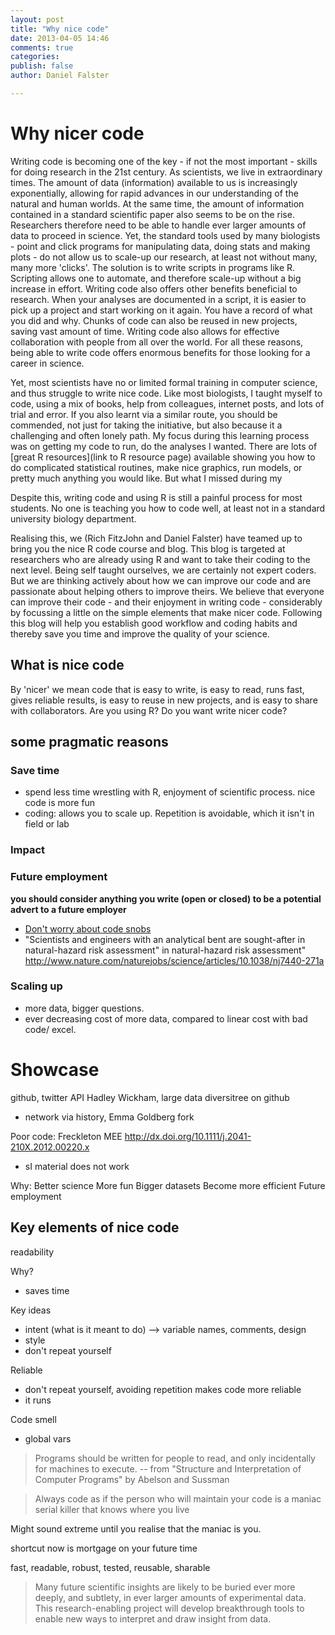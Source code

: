```yaml
---
layout: post
title: "Why nice code"
date: 2013-04-05 14:46
comments: true
categories: 
publish: false
author: Daniel Falster

---
```


<!-- 
Why are students here
Goals: performance, learning, affective, social
Value: attainment, intrinsic, instrumental 

Instrumental - allows you to accomplish other important goals (extrinsic rewards), i.e. learn about world, write papers, impress others
Intrinsic - value nice code for itself (craftsmanship)
Attainment -  satisfaction in getting something to work
-->

# Why nicer code

Writing code is becoming one of the key - if not the most important - skills for doing research in the 21st century. As scientists, we live in extraordinary times. The 
amount of data (information) available to us is increasingly exponentially, allowing for rapid advances in our understanding of the natural and human worlds. At the same time, the amount of information contained in a standard scientific paper also seems to be on the rise. Researchers therefore need to be able to handle ever larger amounts of data to proceed in science. Yet, the standard tools used by many biologists -  point and click programs for manipulating data, doing stats and making plots - do not allow us to scale-up our research, at least not without many, many more 'clicks'. The solution is to write scripts in programs like R. Scripting allows one to automate, and therefore scale-up without a big increase in effort. Writing code also offers other benefits beneficial to research. When your analyses are documented in a script, it is easier to pick up a project and start working on it again. You have a record of what you did and why. Chunks of code can also be reused in new projects, saving vast amount of time. Writing code also allows for effective collaboration with people from all over the world.  For all these reasons, being able to write code offers enormous benefits for those looking for a career in science. 

Yet, most scientists have no or limited formal training in computer science, and thus struggle to write nice code. Like most biologists, I taught myself to code, using a mix of books, help from colleagues, internet posts, and lots of trial and error. If you also learnt via a similar route, you should be commended, not just for taking the initiative, but also because it a challenging and often lonely path. My focus during this learning process was on getting my code to run, do the analyses I wanted.  There are lots of [great R resources](link to R resource page) available showing you how to do complicated statistical routines, make nice graphics, run models, or pretty much anything you would like. But what I missed during my

Despite this, writing code and using R is still a painful process for most students. No one is teaching you how to code well, at least not in a standard university biology department.

Realising this, we (Rich FitzJohn and Daniel Falster) have teamed up to bring you the nice R code course and blog. This blog is targeted at researchers who are already using R and want to take their coding to the next level. Being self taught ourselves, we are certainly not expert coders. But we are thinking actively about how we can improve our code and are passionate about helping others to improve theirs. We believe that everyone can improve their code - and their enjoyment in writing code - considerably by focussing a little on the simple elements that make nicer code. Following this blog will help you establish good workflow and coding habits and thereby save you time and improve the quality of your science.

## What is nice code

By 'nicer' we mean code that is easy to write, is easy to read, runs fast, gives reliable results, is easy to reuse in new projects, and is easy to share with collaborators.
Are you using R? Do you want write nicer code?



## some pragmatic reasons

### Save time

- spend less time wrestling with R, enjoyment of scientific process. nice code is more fun
- coding: allows you to scale up. Repetition is avoidable, which it isn't in field or lab

### Impact


### Future employment

**you should consider anything you write (open or closed) to be a potential advert to a future employer**

 - [Don't worry about code snobs](www.software.ac.uk/blog/2013-01-25-haters-gonna-hate-why-you-shouldnt-be-ashamed-releasing-your-code) 
- "Scientists and engineers with an analytical bent are sought-after in natural-hazard risk assessment" in natural-hazard risk assessment" http://www.nature.com/naturejobs/science/articles/10.1038/nj7440-271a

### Scaling up 

- more data, bigger questions. 
- ever decreasing cost of more data, compared to linear cost with bad code/ excel. 

# Showcase #

github, twitter API
Hadley Wickham, large data
diversitree on github

- network via history, Emma Goldberg fork

Poor code: Freckleton MEE http://dx.doi.org/10.1111/j.2041-210X.2012.00220.x

- sI material does not work


Why: 
Better science
More fun
Bigger datasets 
Become more efficient
Future employment


## Key elements of nice code
readability  

Why?

- saves time

Key ideas

- intent (what is it meant to do) --> variable names, comments, design
- style
- don't repeat yourself 

Reliable

- don't repeat yourself, avoiding repetition makes code more reliable
- it runs

Code smell

- global vars


> Programs should be written for people to read, and only incidentally for machines to execute.
> -- from "Structure and Interpretation of Computer Programs" by Abelson and Sussman

> Always code as if the person who will maintain your code is a maniac serial killer that knows where you live

Might sound extreme until you realise that the maniac is you. 

shortcut now is mortgage on your future time

fast, readable, robust, tested, reusable, sharable

> Many future scientific insights are likely to be buried ever more deeply, and subtlety, in ever larger amounts of experimental data. This research-enabling project will develop breakthrough tools to enable new ways to interpret and draw insight from data. 



